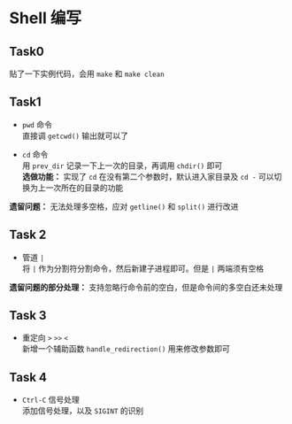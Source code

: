 # Shell 编写

## Task0

贴了一下实例代码，会用 `make` 和 `make clean`

## Task1

- `pwd` 命令  
  直接调 `getcwd()` 输出就可以了

- `cd` 命令  
  用 `prev_dir` 记录一下上一次的目录，再调用 `chdir()` 即可  
  **选做功能：** 实现了 `cd` 在没有第二个参数时，默认进入家目录及 `cd -` 可以切换为上一次所在的目录的功能

**遗留问题：** 无法处理多空格，应对 `getline()` 和 `split()` 进行改进

## Task 2

- 管道 ` | `  
  将 ` | ` 作为分割符分割命令，然后新建子进程即可。但是 `|` 两端须有空格

**遗留问题的部分处理：** 支持忽略行命令前的空白，但是命令间的多空白还未处理

## Task 3

- 重定向 ` > ` ` >> ` ` < `  
  新增一个辅助函数 `handle_redirection()` 用来修改参数即可

## Task 4

- `Ctrl-C` 信号处理  
  添加信号处理，以及 `SIGINT` 的识别
